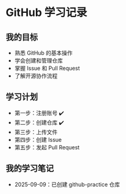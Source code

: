 # GitHub 学习记录

## 我的目标
- 熟悉 GitHub 的基本操作
- 学会创建和管理仓库
- 掌握 Issue 和 Pull Request
- 了解开源协作流程

## 学习计划
- 第一步：注册账号 ✔️
- 第二步：创建仓库 ✔️
- 第三步：上传文件
- 第四步：创建 Issue
- 第五步：发起 Pull Request

## 我的学习笔记
- 2025-09-09：已创建 github-practice 仓库
